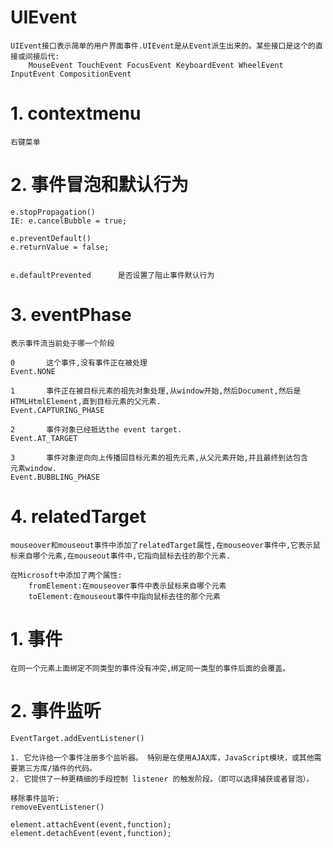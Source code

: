 # UIEvent
    
    UIEvent接口表示简单的用户界面事件.UIEvent是从Event派生出来的。某些接口是这个的直接或间接后代:
        MouseEvent TouchEvent FocusEvent KeyboardEvent WheelEvent InputEvent CompositionEvent

# 1. contextmenu

    右键菜单

# 2. 事件冒泡和默认行为

    e.stopPropagation()
    IE: e.cancelBubble = true;

    e.preventDefault()
    e.returnValue = false;


    e.defaultPrevented      是否设置了阻止事件默认行为

# 3. eventPhase

    表示事件流当前处于哪一个阶段

    0       这个事件,没有事件正在被处理
    Event.NONE

    1       事件正在被目标元素的祖先对象处理,从window开始,然后Document,然后是
    HTMLHtmlElement,直到目标元素的父元素.
    Event.CAPTURING_PHASE

    2       事件对象已经抵达the event target.
    Event.AT_TARGET

    3       事件对象逆向向上传播回目标元素的祖先元素,从父元素开始,并且最终到达包含
    元素window.
    Event.BUBBLING_PHASE

# 4. relatedTarget

    mouseover和mouseout事件中添加了relatedTarget属性,在mouseover事件中,它表示鼠标来自哪个元素,在mouseout事件中,它指向鼠标去往的那个元素.

    在Microsoft中添加了两个属性:
        fromElement:在mouseover事件中表示鼠标来自哪个元素
        toElement:在mouseout事件中指向鼠标去往的那个元素

# 1. 事件

    在同一个元素上面绑定不同类型的事件没有冲突,绑定同一类型的事件后面的会覆盖。

# 2. 事件监听

    EventTarget.addEventListener()

    1. 它允许给一个事件注册多个监听器。 特别是在使用AJAX库，JavaScript模块，或其他需要第三方库/插件的代码。
    2. 它提供了一种更精细的手段控制 listener 的触发阶段。（即可以选择捕获或者冒泡）。

    移除事件监听:
    removeEventListener()

    element.attachEvent(event,function);
    element.detachEvent(event,function);
